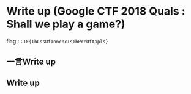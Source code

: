 # Write up (Google CTF 2018 Quals : Shall we play a game?)

flag : `CTF{ThLssOfInncncIsThPrcOfAppls}`

## 一言Write up

## Write up



